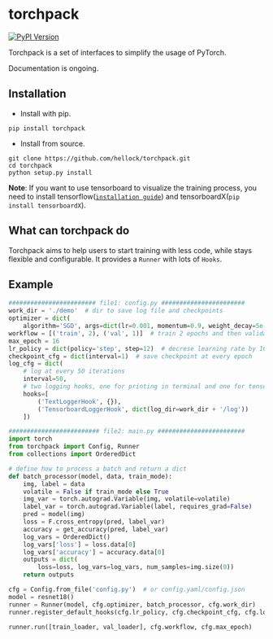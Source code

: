 # torchpack

[![PyPI Version](https://img.shields.io/pypi/v/torchpack.svg)](https://pypi.python.org/pypi/torchpack)

Torchpack is a set of interfaces to simplify the usage of PyTorch.

Documentation is ongoing.


## Installation

- Install with pip. 
```
pip install torchpack
```
- Install from source.
```
git clone https://github.com/hellock/torchpack.git
cd torchpack
python setup.py install
```

**Note**: If you want to use tensorboard to visualize the training process, you need to
install tensorflow([`installation guide`](https://www.tensorflow.org/install/install_linux)) and tensorboardX(`pip install tensorboardX`).

## What can torchpack do

Torchpack aims to help users to start training with less code, while stays
flexible and configurable. It provides a `Runner` with lots of `Hooks`.

## Example

```python
######################## file1: config.py #######################
work_dir = './demo'  # dir to save log file and checkpoints
optimizer = dict(
    algorithm='SGD', args=dict(lr=0.001, momentum=0.9, weight_decay=5e-4))
workflow = [('train', 2), ('val', 1)]  # train 2 epochs and then validate 1 epochs, iteratively
max_epoch = 16
lr_policy = dict(policy='step', step=12)  # decrese learning rate by 10 every 12 epochs
checkpoint_cfg = dict(interval=1)  # save checkpoint at every epoch
log_cfg = dict(
    # log at every 50 iterations
    interval=50,
    # two logging hooks, one for printing in terminal and one for tensorboard visualization
    hooks=[
        ('TextLoggerHook', {}),
        ('TensorboardLoggerHook', dict(log_dir=work_dir + '/log'))
    ])

######################### file2: main.py ########################
import torch
from torchpack import Config, Runner
from collections import OrderedDict

# define how to process a batch and return a dict
def batch_processor(model, data, train_mode):
    img, label = data
    volatile = False if train_mode else True
    img_var = torch.autograd.Variable(img, volatile=volatile)
    label_var = torch.autograd.Variable(label, requires_grad=False)
    pred = model(img)
    loss = F.cross_entropy(pred, label_var)
    accuracy = get_accuracy(pred, label_var)
    log_vars = OrderedDict()
    log_vars['loss'] = loss.data[0]
    log_vars['accuracy'] = accuracy.data[0]
    outputs = dict(
        loss=loss, log_vars=log_vars, num_samples=img.size(0))
    return outputs

cfg = Config.from_file('config.py')  # or config.yaml/config.json
model = resnet18()
runner = Runner(model, cfg.optimizer, batch_processor, cfg.work_dir)
runner.register_default_hooks(cfg.lr_policy, cfg.checkpoint_cfg, cfg.log_cfg)

runner.run([train_loader, val_loader], cfg.workflow, cfg.max_epoch)
```